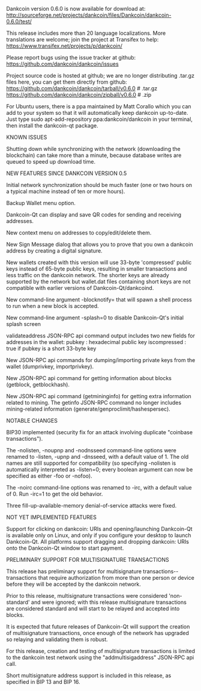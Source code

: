 Dankcoin version 0.6.0 is now available for download at:
http://sourceforge.net/projects/dankcoin/files/Dankcoin/dankcoin-0.6.0/test/

This release includes more than 20 language localizations.
More translations are welcome; join the
project at Transifex to help:
https://www.transifex.net/projects/p/dankcoin/

Please report bugs using the issue tracker at github:
https://github.com/dankcoin/dankcoin/issues

Project source code is hosted at github; we are no longer
distributing .tar.gz files here, you can get them
directly from github:
https://github.com/dankcoin/dankcoin/tarball/v0.6.0  # .tar.gz
https://github.com/dankcoin/dankcoin/zipball/v0.6.0  # .zip

For Ubuntu users, there is a ppa maintained by Matt Corallo which
you can add to your system so that it will automatically keep
dankcoin up-to-date.  Just type
sudo apt-add-repository ppa:dankcoin/dankcoin
in your terminal, then install the dankcoin-qt package.


KNOWN ISSUES

Shutting down while synchronizing with the network
(downloading the blockchain) can take more than a minute,
because database writes are queued to speed up download
time.


NEW FEATURES SINCE DANKCOIN VERSION 0.5

Initial network synchronization should be much faster
(one or two hours on a typical machine instead of ten or more
hours).

Backup Wallet menu option.

Dankcoin-Qt can display and save QR codes for sending
and receiving addresses.

New context menu on addresses to copy/edit/delete them.

New Sign Message dialog that allows you to prove that you
own a dankcoin address by creating a digital
signature.

New wallets created with this version will
use 33-byte 'compressed' public keys instead of
65-byte public keys, resulting in smaller
transactions and less traffic on the dankcoin
network. The shorter keys are already supported
by the network but wallet.dat files containing
short keys are not compatible with earlier
versions of Dankcoin-Qt/dankcoind.

New command-line argument -blocknotify=<command>
that will spawn a shell process to run <command> 
when a new block is accepted.

New command-line argument -splash=0 to disable
Dankcoin-Qt's initial splash screen

validateaddress JSON-RPC api command output includes
two new fields for addresses in the wallet:
pubkey : hexadecimal public key
iscompressed : true if pubkey is a short 33-byte key

New JSON-RPC api commands for dumping/importing
private keys from the wallet (dumprivkey, importprivkey).

New JSON-RPC api command for getting information about
blocks (getblock, getblockhash).

New JSON-RPC api command (getmininginfo) for getting
extra information related to mining. The getinfo
JSON-RPC command no longer includes mining-related
information (generate/genproclimit/hashespersec).



NOTABLE CHANGES

BIP30 implemented (security fix for an attack involving
duplicate "coinbase transactions").

The -nolisten, -noupnp and -nodnsseed command-line
options were renamed to -listen, -upnp and -dnsseed,
with a default value of 1. The old names are still
supported for compatibility (so specifying -nolisten
is automatically interpreted as -listen=0; every
boolean argument can now be specified as either
-foo or -nofoo).

The -noirc command-line options was renamed to
-irc, with a default value of 0. Run -irc=1 to
get the old behavior.

Three fill-up-available-memory denial-of-service
attacks were fixed.


NOT YET IMPLEMENTED FEATURES

Support for clicking on dankcoin: URIs and
opening/launching Dankcoin-Qt is available only on Linux,
and only if you configure your desktop to launch
Dankcoin-Qt. All platforms support dragging and dropping
dankcoin: URIs onto the Dankcoin-Qt window to start
payment.


PRELIMINARY SUPPORT FOR MULTISIGNATURE TRANSACTIONS

This release has preliminary support for multisignature
transactions-- transactions that require authorization
from more than one person or device before they
will be accepted by the dankcoin network.

Prior to this release, multisignature transactions
were considered 'non-standard' and were ignored;
with this release multisignature transactions are
considered standard and will start to be relayed
and accepted into blocks.

It is expected that future releases of Dankcoin-Qt
will support the creation of multisignature transactions,
once enough of the network has upgraded so relaying
and validating them is robust.

For this release, creation and testing of multisignature
transactions is limited to the dankcoin test network using
the "addmultisigaddress" JSON-RPC api call.

Short multisignature address support is included in this
release, as specified in BIP 13 and BIP 16.
